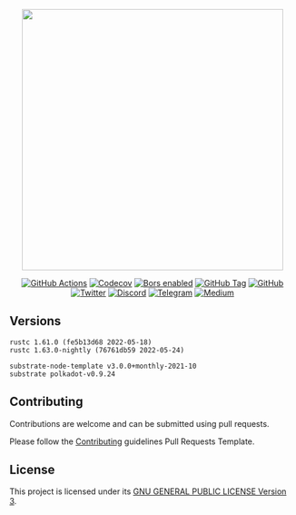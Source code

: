 <p align="center">
  <img src="https://parami.io/img/parami/logo-max.png" width="460">
</p>

<div align="center">

[![GitHub Actions](https://img.shields.io/github/workflow/status/parami-foundation/parami-blockchain/Actions/main)](https://github.com/parami-foundation/parami-blockchain/actions/workflows/actions.yml)
[![Codecov](https://img.shields.io/codecov/c/gh/parami-foundation/parami-blockchain)](https://app.codecov.io/gh/parami-protocol/parami-blockchain/)
[![Bors enabled](https://img.shields.io/badge/bot-bors-green)](https://app.bors.tech/repositories/45560)
[![GitHub Tag](https://img.shields.io/github/v/tag/parami-foundation/parami-blockchain?label=release)](https://github.com/parami-foundation/parami-blockchain/tags)
[![GitHub](https://img.shields.io/github/license/parami-foundation/parami-blockchain)](https://github.com/parami-foundation/parami-blockchain/blob/main/LICENSE)
<br />
[![Twitter](https://img.shields.io/badge/Twitter-white?logo=twitter)](https://twitter.com/ParamiProtocol)
[![Discord](https://img.shields.io/badge/Discord-gray?logo=discord)](https://discord.com/invite/bxFuekgvYJ)
[![Telegram](https://img.shields.io/badge/Telegram-gray?logo=telegram)](https://t.me/ParamiProtocolEN)
[![Medium](https://img.shields.io/badge/Medium-gray?logo=medium)](https://paramiprotocol.medium.com/)

</div>

## Versions

```
rustc 1.61.0 (fe5b13d68 2022-05-18)
rustc 1.63.0-nightly (76761db59 2022-05-24)

substrate-node-template v3.0.0+monthly-2021-10
substrate polkadot-v0.9.24
```

## Contributing

Contributions are welcome and can be submitted using pull requests.

Please follow the [Contributing](Contributing.md) guidelines Pull Requests Template.

## License

This project is licensed under its [GNU GENERAL PUBLIC LICENSE Version 3](LICENSE).
